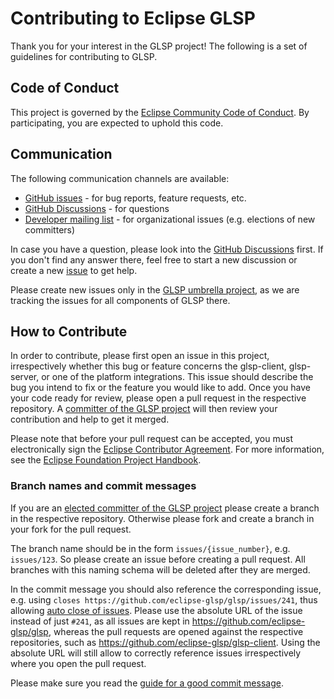 # Contributing to Eclipse GLSP

Thank you for your interest in the GLSP project!
The following is a set of guidelines for contributing to GLSP.

## Code of Conduct

This project is governed by the [Eclipse Community Code of Conduct](https://github.com/eclipse/.github/blob/master/CODE_OF_CONDUCT.md).
By participating, you are expected to uphold this code.

## Communication

The following communication channels are available:

-   [GitHub issues](https://github.com/eclipse-glsp/glsp/issues) - for bug reports, feature requests, etc.
-   [GitHub Discussions](https://github.com/eclipse-glsp/glsp/discussions) - for questions
-   [Developer mailing list](https://accounts.eclipse.org/mailing-list/glsp-dev) - for organizational issues (e.g. elections of new committers)

In case you have a question, please look into the [GitHub Discussions](https://github.com/eclipse-glsp/glsp/discussions) first.
If you don't find any answer there, feel free to start a new discussion or create a new [issue](https://github.com/eclipse-glsp/glsp/issues) to get help.

Please create new issues only in the [GLSP umbrella project](https://github.com/eclipse-glsp/glsp), as we are tracking the issues for all components of GLSP there.

## How to Contribute

In order to contribute, please first open an issue in this project, irrespectively whether this bug or feature concerns the glsp-client, glsp-server, or one of the platform integrations.
This issue should describe the bug you intend to fix or the feature you would like to add.
Once you have your code ready for review, please open a pull request in the respective repository.
A [committer of the GLSP project](https://projects.eclipse.org/projects/ecd.glsp/who) will then review your contribution and help to get it merged.

Please note that before your pull request can be accepted, you must electronically sign the [Eclipse Contributor Agreement](https://www.eclipse.org/legal/ECA.php).
For more information, see the [Eclipse Foundation Project Handbook](https://www.eclipse.org/projects/handbook/#resources-commit).

### Branch names and commit messages

If you are an [elected committer of the GLSP project](https://projects.eclipse.org/projects/ecd.glsp/who) please create a branch in the respective repository.
Otherwise please fork and create a branch in your fork for the pull request.

The branch name should be in the form `issues/{issue_number}`, e.g. `issues/123`. So please create an issue before creating a pull request.
All branches with this naming schema will be deleted after they are merged.

In the commit message you should also reference the corresponding issue, e.g. using `closes https://github.com/eclipse-glsp/glsp/issues/241`, thus allowing [auto close of issues](https://help.github.com/en/github/managing-your-work-on-github/closing-issues-using-keywords).
Please use the absolute URL of the issue instead of just `#241`, as all issues are kept in <https://github.com/eclipse-glsp/glsp>, whereas the pull requests are opened against the respective repositories, such as <https://github.com/eclipse-glsp/glsp-client>.
Using the absolute URL will still allow to correctly reference issues irrespectively where you open the pull request.

Please make sure you read the [guide for a good commit message](https://chris.beams.io/posts/git-commit/).
